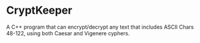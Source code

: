 # CryptKeeper
A C++ program that can encrypt/decrypt any text that includes ASCII Chars 48-122, using both Caesar and Vigenere cyphers.
